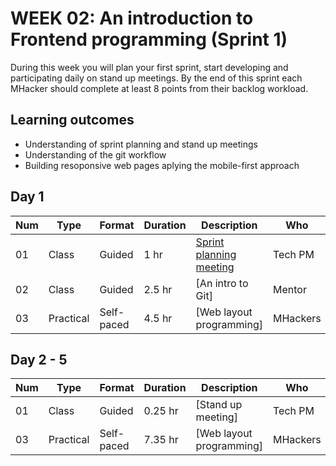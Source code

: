 # WEEK 02: An introduction to Frontend programming  (Sprint 1)
 
 During this week you will plan your first sprint, start developing and participating daily on stand up meetings.
 By the end of this sprint each MHacker should complete at least 8 points from their backlog workload.
 
 ## Learning outcomes
 * Understanding of sprint planning and stand up meetings
 * Understanding of the git workflow
 * Building resoponsive web pages aplying the mobile-first approach

## Day 1

Num | Type | Format | Duration | Description | Who
-- | -- | -- | -- | -- | --
01 | Class |Guided | 1 hr | [Sprint planning meeting](https://github.com/magma-labs/MagmaHackers/blob/master/module-01/week-02/day-01/Sprint%20planning%20meeting.md) | Tech PM
02 | Class | Guided | 2.5 hr | [An intro to Git] | Mentor
03 | Practical | Self-paced | 4.5 hr | [Web layout programming]| MHackers

## Day 2 - 5

Num | Type | Format | Duration | Description | Who
-- | -- | -- | -- | -- | --
01 | Class |Guided | 0.25 hr | [Stand up meeting] | Tech PM
03 | Practical | Self-paced | 7.35 hr | [Web layout programming]| MHackers
